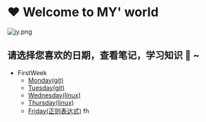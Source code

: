 # :heart: Welcome to MY' world 
![jy.png](https://upload-images.jianshu.io/upload_images/14467401-97f8597e11702371.png?imageMogr2/auto-orient/strip%7CimageView2/2/w/1240)
## 请选择您喜欢的日期，查看笔记，学习知识 :notebook_with_decorative_cover: ~ 
- FirstWeek
	- [Monday(git)](https://zmonely.github.io/zmOnely/firstWeek/Monday)
	- [Tuesday(git)](https://zmonely.github.io/zmOnely/firstWeek/Tuesday)
	- [Wednesday(linux)](https://zmonely.github.io/zmOnely/firstWeek/Wednesday)
	- [Thursday(linux)](https://zmOnely.github.io/zmOnely/firstWeek/Thursday)
	- [Friday(正则表达式)](https://zmOnely.github.io/zmOnely/firstWeek/Friday)
 fh